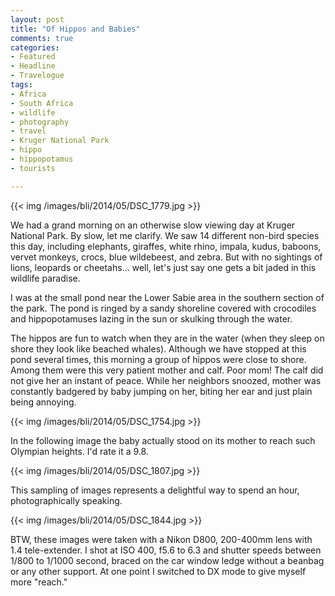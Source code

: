 ```yaml
---
layout: post
title: "Of Hippos and Babies"
comments: true
categories:
- Featured
- Headline
- Travelogue
tags:
- Africa
- South Africa
- wildlife
- photography
- travel
- Kruger National Park
- hippo
- hippopotamus
- tourists

---
```


{{<  img /images/bli/2014/05/DSC_1779.jpg  >}}

We had a grand morning on an otherwise slow viewing day at Kruger National Park. By slow, let me clarify. We saw 14 different non-bird species this day, including elephants, giraffes, white rhino, impala, kudus, baboons, vervet monkeys, crocs, blue wildebeest, and zebra. But with no sightings of lions, leopards or cheetahs... well, let's just say one gets a bit jaded in this wildlife paradise. 

<!--more-->

I was at the small pond near the Lower Sabie area in the southern section of the park. The pond is ringed by a sandy shoreline covered with crocodiles and hippopotamuses lazing in the sun or skulking through the water. 

The hippos are fun to watch when they are in the water (when they sleep on shore they look like beached whales). Although we have stopped at this pond several times, this morning a group of hippos were close to shore. Among them were this very patient mother and calf. Poor mom! The calf did not give her an instant of peace. While her neighbors snoozed, mother was constantly badgered by baby jumping on her, biting her ear and just plain being annoying.

{{<  img /images/bli/2014/05/DSC_1754.jpg  >}}

In the following image the baby actually stood on its mother to reach such Olympian heights. I'd rate it a 9.8. 

{{<  img /images/bli/2014/05/DSC_1807.jpg  >}}

This sampling of images represents a delightful way to spend an hour, photographically speaking. 

{{<  img /images/bli/2014/05/DSC_1844.jpg  >}}

BTW, these images were taken with a Nikon D800, 200-400mm lens with 1.4 tele-extender. I shot at ISO 400, f5.6 to 6.3 and shutter speeds between 1/800 to 1/1000 second, braced on the car window ledge without a beanbag or any other support. At one point I switched to DX mode to give myself more "reach." 
